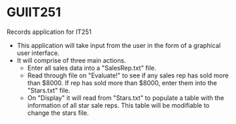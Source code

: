 # GUIIT251
Records application for IT251

- This application will take input from the user in the form of a graphical user interface. 
- It will comprise of three main actions. 
  - Enter all sales data into a "SalesRep.txt" file.
  - Read through file on "Evaluate!" to see if any sales rep has sold more than $8000. If rep has sold more than $8000, enter them into the "Stars.txt" file.
  - On "Display" it will read from "Stars.txt" to populate a table with the information of all star sale reps. This table will be modifiable to change the stars file.
  
